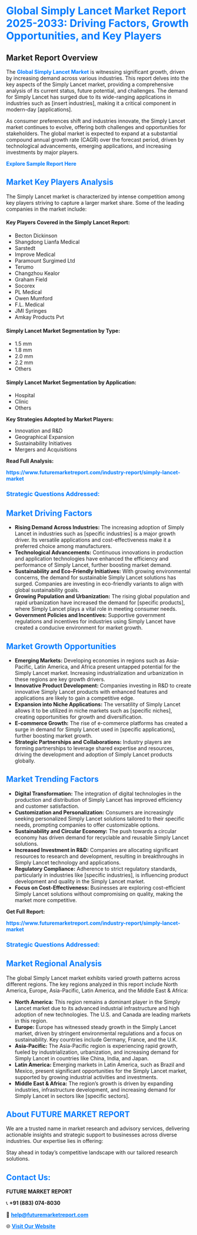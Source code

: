 <h1 style="color: #007BFF;">Global Simply Lancet Market Report 2025-2033: Driving Factors, Growth Opportunities, and Key Players</h1>

<section id="overview">
<h2>Market Report Overview</h2>
<p>The <a href="https://www.futuremarketreport.com/industry-report/simply-lancet-market" style="color: #007BFF; text-decoration: none;"><strong>Global Simply Lancet Market</strong></a> is witnessing significant growth, driven by increasing demand across various industries. This report delves into the key aspects of the Simply Lancet market, providing a comprehensive analysis of its current status, future potential, and challenges. The demand for Simply Lancet has surged due to its wide-ranging applications in industries such as [insert industries], making it a critical component in modern-day [applications].</p>
<p>As consumer preferences shift and industries innovate, the Simply Lancet market continues to evolve, offering both challenges and opportunities for stakeholders. The global market is expected to expand at a substantial compound annual growth rate (CAGR) over the forecast period, driven by technological advancements, emerging applications, and increasing investments by major players.</p>
</section>

<section id="overview">
<p><a href="https://www.futuremarketreport.com/request-sample/reportId=79885" style="color: #007BFF; text-decoration: none;"><strong>Explore Sample Report Here</strong></a></p>
</section>

<section id="key-players">
<h2 style="color: #007BFF;">Market Key Players Analysis</h2>
<p>The Simply Lancet market is characterized by intense competition among key players striving to capture a larger market share. Some of the leading companies in the market include:</p>
<h4>Key Players Covered in the Simply Lancet Report:</h4>
<ul><li>Becton Dickinson</li><li>Shangdong Lianfa Medical</li><li>Sarstedt</li><li>Improve Medical</li><li>Paramount Surgimed Ltd</li><li>Terumo</li><li>Changzhou Kealor</li><li>Graham Field</li><li>Socorex</li><li>PL Medical</li><li>Owen Mumford</li><li>F.L. Medical</li><li>JMI Syringes</li><li>Amkay Products Pvt</li></ul>
<h4>Simply Lancet Market Segmentation by Type:</h4>
<ul><li>1.5 mm</li><li>1.8 mm</li><li>2.0 mm</li><li>2.2 mm</li><li>Others</li></ul>

<h4>Simply Lancet Market Segmentation by Application:</h4>
<ul><li>Hospital</li><li>Clinic</li><li>Others</li></ul>
<p><strong>Key Strategies Adopted by Market Players:</strong></p>
<ul>
<li>Innovation and R&D</li>
<li>Geographical Expansion</li>
<li>Sustainability Initiatives</li>
<li>Mergers and Acquisitions</li>
</ul>
</section>

<section>
<p><strong>Read Full Analysis: </strong></p><a href="https://www.futuremarketreport.com/industry-report/simply-lancet-market" style="color: #007BFF; text-decoration: none;"><strong>https://www.futuremarketreport.com/industry-report/simply-lancet-market</strong></a>
<h3 style="color: #007BFF;">Strategic Questions Addressed:</h3>
</section>

<section id="driving-factors">
<h2 style="color: #007BFF;">Market Driving Factors</h2>
<ul>
<li><strong>Rising Demand Across Industries:</strong> The increasing adoption of Simply Lancet in industries such as [specific industries] is a major growth driver. Its versatile applications and cost-effectiveness make it a preferred choice among manufacturers.</li>
<li><strong>Technological Advancements:</strong> Continuous innovations in production and application technologies have enhanced the efficiency and performance of Simply Lancet, further boosting market demand.</li>
<li><strong>Sustainability and Eco-Friendly Initiatives:</strong> With growing environmental concerns, the demand for sustainable Simply Lancet solutions has surged. Companies are investing in eco-friendly variants to align with global sustainability goals.</li>
<li><strong>Growing Population and Urbanization:</strong> The rising global population and rapid urbanization have increased the demand for [specific products], where Simply Lancet plays a vital role in meeting consumer needs.</li>
<li><strong>Government Policies and Incentives:</strong> Supportive government regulations and incentives for industries using Simply Lancet have created a conducive environment for market growth.</li>
</ul>
</section>

<section id="growth-opportunities">
<h2 style="color: #007BFF;">Market Growth Opportunities</h2>
<ul>
<li><strong>Emerging Markets:</strong> Developing economies in regions such as Asia-Pacific, Latin America, and Africa present untapped potential for the Simply Lancet market. Increasing industrialization and urbanization in these regions are key growth drivers.</li>
<li><strong>Innovative Product Development:</strong> Companies investing in R&D to create innovative Simply Lancet products with enhanced features and applications are likely to gain a competitive edge.</li>
<li><strong>Expansion into Niche Applications:</strong> The versatility of Simply Lancet allows it to be utilized in niche markets such as [specific niches], creating opportunities for growth and diversification.</li>
<li><strong>E-commerce Growth:</strong> The rise of e-commerce platforms has created a surge in demand for Simply Lancet used in [specific applications], further boosting market growth.</li>
<li><strong>Strategic Partnerships and Collaborations:</strong> Industry players are forming partnerships to leverage shared expertise and resources, driving the development and adoption of Simply Lancet products globally.</li>
</ul>
</section>

<section id="trending-factors">
<h2 style="color: #007BFF;">Market Trending Factors</h2>
<ul>
<li><strong>Digital Transformation:</strong> The integration of digital technologies in the production and distribution of Simply Lancet has improved efficiency and customer satisfaction.</li>
<li><strong>Customization and Personalization:</strong> Consumers are increasingly seeking personalized Simply Lancet solutions tailored to their specific needs, prompting companies to offer customizable options.</li>
<li><strong>Sustainability and Circular Economy:</strong> The push towards a circular economy has driven demand for recyclable and reusable Simply Lancet solutions.</li>
<li><strong>Increased Investment in R&D:</strong> Companies are allocating significant resources to research and development, resulting in breakthroughs in Simply Lancet technology and applications.</li>
<li><strong>Regulatory Compliance:</strong> Adherence to strict regulatory standards, particularly in industries like [specific industries], is influencing product development and quality in the Simply Lancet market.</li>
<li><strong>Focus on Cost-Effectiveness:</strong> Businesses are exploring cost-efficient Simply Lancet solutions without compromising on quality, making the market more competitive.</li>
</ul>
</section>

<section>
<p><strong>Get Full Report: </strong></p><a href="https://www.futuremarketreport.com/industry-report/simply-lancet-market" style="color: #007BFF; text-decoration: none;"><strong>https://www.futuremarketreport.com/industry-report/simply-lancet-market</strong></a>
<h3 style="color: #007BFF;">Strategic Questions Addressed:</h3>
</section>


<section id="regional-analysis">
<h2 style="color: #007BFF;">Market Regional Analysis</h2>
<p>The global Simply Lancet market exhibits varied growth patterns across different regions. The key regions analyzed in this report include North America, Europe, Asia-Pacific, Latin America, and the Middle East & Africa:</p>
<ul>
<li><strong>North America:</strong> This region remains a dominant player in the Simply Lancet market due to its advanced industrial infrastructure and high adoption of new technologies. The U.S. and Canada are leading markets in this region.</li>
<li><strong>Europe:</strong> Europe has witnessed steady growth in the Simply Lancet market, driven by stringent environmental regulations and a focus on sustainability. Key countries include Germany, France, and the U.K.</li>
<li><strong>Asia-Pacific:</strong> The Asia-Pacific region is experiencing rapid growth, fueled by industrialization, urbanization, and increasing demand for Simply Lancet in countries like China, India, and Japan.</li>
<li><strong>Latin America:</strong> Emerging markets in Latin America, such as Brazil and Mexico, present significant opportunities for the Simply Lancet market, supported by growing industrial activities and investments.</li>
<li><strong>Middle East & Africa:</strong> The region’s growth is driven by expanding industries, infrastructure development, and increasing demand for Simply Lancet in sectors like [specific sectors].</li>
</ul>
</section>

<footer>
<h2 style="color: #007BFF;">About FUTURE MARKET REPORT</h2>
<p>We are a trusted name in market research and advisory services, delivering actionable insights and strategic support to businesses across diverse industries. Our expertise lies in offering:</p>

<p>Stay ahead in today’s competitive landscape with our tailored research solutions.</p>

<h2 style="color: #007BFF;">Contact Us:</h2>
<p><strong>FUTURE MARKET REPORT</strong></p>
<p>📞 <strong>+91 (883) 074-8030</strong></p>
<p>📧 <strong><a href="mailto:help@futuremarketreport.com" style="color: #007BFF;">help@futuremarketreport.com</a></strong></p>
<p>🌐 <strong><a href="https://www.futuremarketreport.com/" style="color: #007BFF;">Visit Our Website</a></strong></p>
</footer>